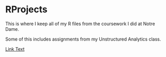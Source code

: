 # RProjects

This is where I keep all of my R files from the coursework I did at Notre Dame. 

Some of this includes assignments from my Unstructured Analytics class. 

[Link Text](Working-with-Regular-Expressions.html)
